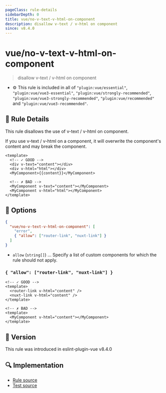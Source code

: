 ```yaml
---
pageClass: rule-details
sidebarDepth: 0
title: vue/no-v-text-v-html-on-component
description: disallow v-text / v-html on component
since: v8.4.0
---
```

# vue/no-v-text-v-html-on-component

> disallow v-text / v-html on component

- :gear: This rule is included in all of `"plugin:vue/essential"`, `"plugin:vue/vue3-essential"`, `"plugin:vue/strongly-recommended"`, `"plugin:vue/vue3-strongly-recommended"`, `"plugin:vue/recommended"` and `"plugin:vue/vue3-recommended"`.

## :book: Rule Details

This rule disallows the use of v-text / v-html on component.

If you use v-text / v-html on a component, it will overwrite the component's content and may break the component.

<eslint-code-block :rules="{'vue/no-v-text-v-html-on-component': ['error']}">

```vue
<template>
  <!-- ✓ GOOD -->
  <div v-text="content"></div>
  <div v-html="html"></div>
  <MyComponent>{{content}}</MyComponent>

  <!-- ✗ BAD -->
  <MyComponent v-text="content"></MyComponent>
  <MyComponent v-html="html"></MyComponent>
</template>
```

</eslint-code-block>

## :wrench: Options

```json
{
  "vue/no-v-text-v-html-on-component": [
    "error",
    { "allow": ["router-link", "nuxt-link"] }
  ]
}
```

- `allow` (`string[]`) ... Specify a list of custom components for which the rule should not apply.

### `{ "allow": ["router-link", "nuxt-link"] }`

<eslint-code-block :rules="{'vue/no-v-text-v-html-on-component': ['error', { allow: ['router-link', 'nuxt-link'] }]}">

```vue
<!-- ✓ GOOD -->
<template>
  <router-link v-html="content" />
  <nuxt-link v-html="content" />
</template>
```

</eslint-code-block>

<eslint-code-block :rules="{'vue/no-v-text-v-html-on-component': ['error', { allow: ['router-link', 'nuxt-link'] }]}">

```vue
<!-- ✗ BAD -->
<template>
  <MyComponent v-html="content"></MyComponent>
</template>
```

</eslint-code-block>

## :rocket: Version

This rule was introduced in eslint-plugin-vue v8.4.0

## :mag: Implementation

- [Rule source](https://github.com/vuejs/eslint-plugin-vue/blob/master/lib/rules/no-v-text-v-html-on-component.js)
- [Test source](https://github.com/vuejs/eslint-plugin-vue/blob/master/tests/lib/rules/no-v-text-v-html-on-component.js)
